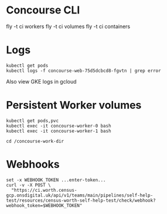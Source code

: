 # Concourse CLI

   fly -t ci workers 
   fly -t ci volumes 
   fly -t ci containers

# Logs

    kubectl get pods
    kubectl logs -f concourse-web-75d5dcbcd8-fgvtn | grep error

Also view GKE logs in gcloud

# Persistent Worker volumes

    kubectl get pods,pvc
    kubectl exec -it concourse-worker-0 bash 
    kubectl exec -it concourse-worker-1 bash 
    
    cd /concourse-work-dir
    
# Webhooks

```
set -x WEBHOOK_TOKEN ...enter-token...
curl -v -X POST \
  "https://ci.worth.census-gcp.onsdigital.uk/api/v1/teams/main/pipelines/self-help-test/resources/census-worth-self-help-test/check/webhook?webhook_token=$WEBHOOK_TOKEN"  
``` 